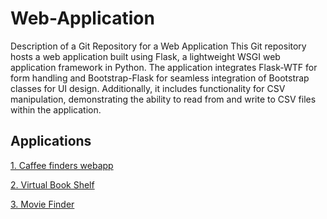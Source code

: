 # Web-Application

Description of a Git Repository for a Web Application
This Git repository hosts a web application built using Flask, a lightweight WSGI web application framework in Python. 
The application integrates Flask-WTF for form handling and Bootstrap-Flask for seamless integration of Bootstrap classes for UI design. 
Additionally, it includes functionality for CSV manipulation, demonstrating the ability to read from and write to CSV files within the application.


## Applications
[1. Caffee finders webapp](https://github.com/dhargyalla/Coffee-and-wifi-webapp)

[2. Virtual Book Shelf](https://github.com/dhargyalla/virtual-book-shelf)

[3. Movie Finder](https://github.com/dhargyalla/movies-website/tree/master)

